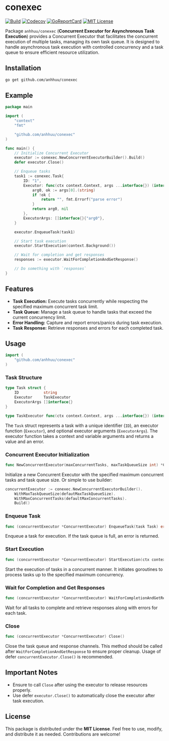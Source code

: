 # conexec #

[![Build](https://github.com/anhhuu/conexec/workflows/build/badge.svg?branch=main)](https://github.com/anhhuu/conexec/actions)
[![Codecov](https://codecov.io/gh/anhhuu/conexec/branch/main/graph/badge.svg)](https://codecov.io/gh/anhhuu/conexec)
[![GoReportCard](https://goreportcard.com/badge/github.com/anhhuu/conexec)](https://goreportcard.com/report/github.com/anhhuu/conexec)
[![MIT License](https://img.shields.io/badge/License-MIT-green.svg)](https://github.com/anhhuu/conexec/blob/main/LICENSE)

Package `anhhuu/conexec` (**Concurrent Executor for Asynchronous Task Execution**) provides a Concurrent Executor that facilitates the concurrent execution of multiple tasks, managing its own task queue. It is designed to handle asynchronous task execution with controlled concurrency and a task queue to ensure efficient resource utilization.

## Installation

```bash
go get github.com/anhhuu/conexec
```

## Example

``` go
package main

import (
    "context"
    "fmt"

    "github.com/anhhuu/conexec"
)

func main() {
    // Initialize Concurrent Executor
    executor := conexec.NewConcurrentExecutorBuilder().Build()
    defer executor.Close()

    // Enqueue tasks
    task1 := conexec.Task{
        ID: "1",
        Executor: func(ctx context.Context, args ...interface{}) (interface{}, error) {
            arg0, ok := args[0].(string)
            if !ok {
                return "", fmt.Errorf("parse error")
            }
            return arg0, nil
        },
        ExecutorArgs: []interface{}{"arg0"},
    }

    executor.EnqueueTask(task1)

    // Start task execution
    executor.StartExecution(context.Background())

    // Wait for completion and get responses
    responses := executor.WaitForCompletionAndGetResponse()

    // Do something with `responses`
}
```

## Features

- **Task Execution:** Execute tasks concurrently while respecting the specified maximum concurrent task limit.
- **Task Queue:** Manage a task queue to handle tasks that exceed the current concurrency limit.
- **Error Handling:** Capture and report errors/panics during task execution.
- **Task Response:** Retrieve responses and errors for each completed task.

## Usage

```go
import (
    "github.com/anhhuu/conexec"
)
```

### Task Structure

```go
type Task struct {
    ID           string
    Executor     TaskExecutor
    ExecutorArgs []interface{}
}

type TaskExecutor func(ctx context.Context, args ...interface{}) (interface{}, error)
```

The `Task` struct represents a task with a unique identifier (`ID`), an executor function (`Executor`), and optional executor arguments (`ExecutorArgs`). The executor function takes a context and variable arguments and returns a value and an error.

### Concurrent Executor Initialization

```go
func NewConcurrentExecutor(maxConcurrentTasks, maxTaskQueueSize int) *ConcurrentExecutor
```

Initialize a new Concurrent Executor with the specified maximum concurrent tasks and task queue size.
Or simple to use builder:

```go
concurrentExecutor := conexec.NewConcurrentExecutorBuilder().
    WithMaxTaskQueueSize(defautMaxTaskQueueSize).
    WithMaxConcurrentTasks(defaultMaxConcurrentTasks).
    Build()
```

### Enqueue Task

```go
func (concurrentExecutor *ConcurrentExecutor) EnqueueTask(task Task) error
```

Enqueue a task for execution. If the task queue is full, an error is returned.

### Start Execution

```go
func (concurrentExecutor *ConcurrentExecutor) StartExecution(ctx context.Context)
```

Start the execution of tasks in a concurrent manner. It initiates goroutines to process tasks up to the specified maximum concurrency.

### Wait for Completion and Get Responses

```go
func (concurrentExecutor *ConcurrentExecutor) WaitForCompletionAndGetResponse() map[string]*TaskResponse
```

Wait for all tasks to complete and retrieve responses along with errors for each task.

### Close

```go
func (concurrentExecutor *ConcurrentExecutor) Close()
```

Close the task queue and response channels. This method should be called after `WaitForCompletionAndGetResponse` to ensure proper cleanup. Usage of defer `concurrentExecutor.Close()` is recommended.

## Important Notes

- Ensure to call `Close` after using the executor to release resources properly.
- Use defer `executor.Close()` to automatically close the executor after task execution.

## License

This package is distributed under the **MIT License**. Feel free to use, modify, and distribute it as needed. Contributions are welcome!

